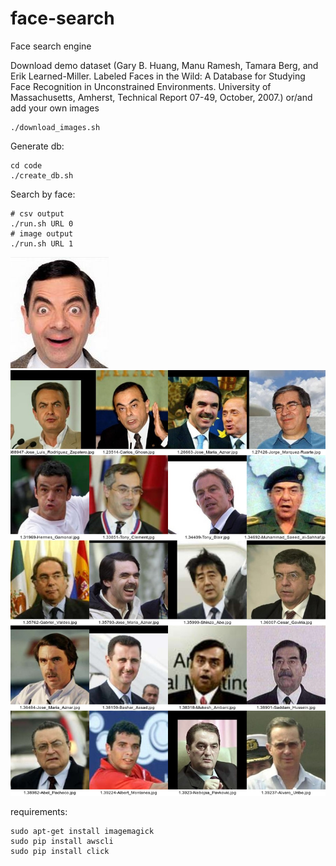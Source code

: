 # face-search
Face search engine

Download demo dataset (Gary B. Huang, Manu Ramesh, Tamara Berg, and Erik Learned-Miller.
Labeled Faces in the Wild: A Database for Studying Face Recognition in Unconstrained Environments.
University of Massachusetts, Amherst, Technical Report 07-49, October, 2007.) or/and add your own images

```
./download_images.sh
```

Generate db:
```
cd code
./create_db.sh
```

Search by face:
```
# csv output
./run.sh URL 0
# image output
./run.sh URL 1
```

![mr_bean](code/mr_bean.jpg?raw=true "mr_bean.jpg")
![result](code/result.jpg?raw=true "result.jpg")

requirements:
```
sudo apt-get install imagemagick
sudo pip install awscli
sudo pip install click
```
